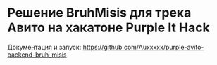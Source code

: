 # Решение BruhMisis для трека Авито на хакатоне Purple It Hack

Документация и запуск: https://github.com/Auxxxxx/purple-avito-backend-bruh_misis
